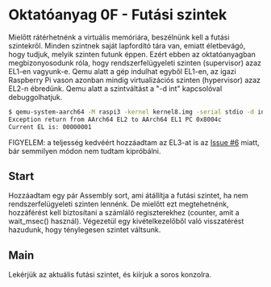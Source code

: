 Oktatóanyag 0F - Futási szintek
===============================

Mielőtt rátérhetnénk a virtuális memóriára, beszélnünk kell a futási szintekről. Minden szintnek saját
lapfordító tára van, emiatt életbevágó, hogy tudjuk, melyik szinten futunk éppen. Ezért ebben az oktatóanyagban
megbizonyosodunk róla, hogy rendszerfelügyeleti szinten (supervisor) azaz EL1-en vagyunk-e. Qemu alatt a gép
indulhat egyből EL1-en, az igazi Raspberry Pi vason azonban mindig virtualizációs szinten (hypervisor) azaz EL2-n
ébredünk. Qemu alatt a szintváltást a "-d int" kapcsolóval debuggolhatjuk.

```sh
$ qemu-system-aarch64 -M raspi3 -kernel kernel8.img -serial stdio -d int
Exception return from AArch64 EL2 to AArch64 EL1 PC 0x8004c
Current EL is: 00000001
```

FIGYELEM: a teljesség kedvéért hozzáadtam az EL3-at is az [Issue #6](https://github.com/bztsrc/raspi3-tutorial/issues/6)
miatt, bár semmilyen módon nem tudtam kipróbálni.

Start
-----

Hozzáadtam egy pár Assembly sort, ami átállítja a futási szintet, ha nem rendszerfelügyeleti szinten lennénk.
De mielőtt ezt megtehetnénk, hozzáférést kell biztosítani a számláló regiszterekhez (counter, amit a wait_msec()
használ). Végezetül egy kivételkezelőből való visszatérést hazudunk, hogy ténylegesen szintet váltsunk.

Main
----

Lekérjük az aktuális futási szintet, és kiírjuk a soros konzolra.
